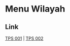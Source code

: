 # Menu Wilayah

## Link

[TPS 001](https://github.com/gigit-pemilu/pemilu-2024-17-bengkulu/tree/main/pileg-dpr/hitung-suara/sub/17-bengkulu/sub/01-bengkulu-selatan/sub/01-kedurang/sub/2011-muara-tiga/sub/001-tps)
 | 
[TPS 002](https://github.com/gigit-pemilu/pemilu-2024-17-bengkulu/tree/main/pileg-dpr/hitung-suara/sub/17-bengkulu/sub/01-bengkulu-selatan/sub/01-kedurang/sub/2011-muara-tiga/sub/002-tps)

